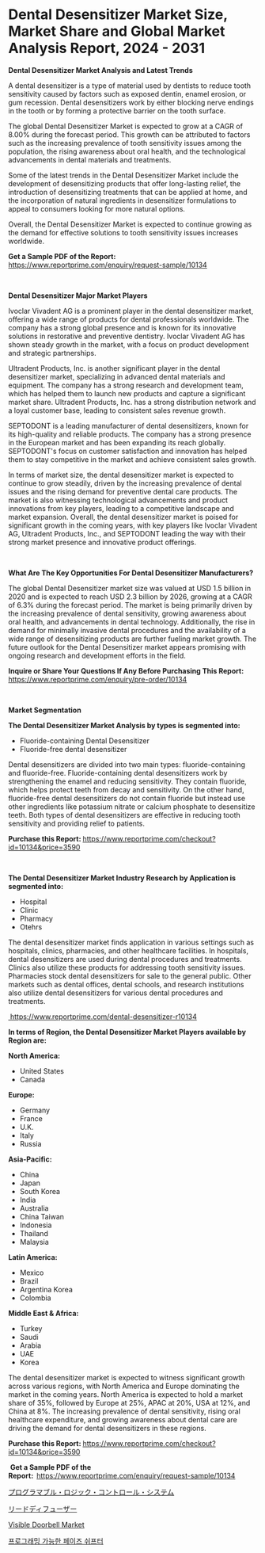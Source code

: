 <p><h1>Dental Desensitizer Market Size, Market Share and Global Market Analysis Report, 2024 - 2031</h1></p><p><strong>Dental Desensitizer Market Analysis and Latest Trends</strong></p>
<p><p>A dental desensitizer is a type of material used by dentists to reduce tooth sensitivity caused by factors such as exposed dentin, enamel erosion, or gum recession. Dental desensitizers work by either blocking nerve endings in the tooth or by forming a protective barrier on the tooth surface.</p><p>The global Dental Desensitizer Market is expected to grow at a CAGR of 8.00% during the forecast period. This growth can be attributed to factors such as the increasing prevalence of tooth sensitivity issues among the population, the rising awareness about oral health, and the technological advancements in dental materials and treatments.</p><p>Some of the latest trends in the Dental Desensitizer Market include the development of desensitizing products that offer long-lasting relief, the introduction of desensitizing treatments that can be applied at home, and the incorporation of natural ingredients in desensitizer formulations to appeal to consumers looking for more natural options.</p><p>Overall, the Dental Desensitizer Market is expected to continue growing as the demand for effective solutions to tooth sensitivity issues increases worldwide.</p></p>
<p><strong>Get a Sample PDF of the Report:&nbsp;</strong> <a href="https://www.reportprime.com/enquiry/request-sample/10134">https://www.reportprime.com/enquiry/request-sample/10134</a></p>
<p>&nbsp;</p>
<p><strong>Dental Desensitizer Major Market Players</strong></p>
<p><p>Ivoclar Vivadent AG is a prominent player in the dental desensitizer market, offering a wide range of products for dental professionals worldwide. The company has a strong global presence and is known for its innovative solutions in restorative and preventive dentistry. Ivoclar Vivadent AG has shown steady growth in the market, with a focus on product development and strategic partnerships.</p><p>Ultradent Products, Inc. is another significant player in the dental desensitizer market, specializing in advanced dental materials and equipment. The company has a strong research and development team, which has helped them to launch new products and capture a significant market share. Ultradent Products, Inc. has a strong distribution network and a loyal customer base, leading to consistent sales revenue growth.</p><p>SEPTODONT is a leading manufacturer of dental desensitizers, known for its high-quality and reliable products. The company has a strong presence in the European market and has been expanding its reach globally. SEPTODONT's focus on customer satisfaction and innovation has helped them to stay competitive in the market and achieve consistent sales growth.</p><p>In terms of market size, the dental desensitizer market is expected to continue to grow steadily, driven by the increasing prevalence of dental issues and the rising demand for preventive dental care products. The market is also witnessing technological advancements and product innovations from key players, leading to a competitive landscape and market expansion. Overall, the dental desensitizer market is poised for significant growth in the coming years, with key players like Ivoclar Vivadent AG, Ultradent Products, Inc., and SEPTODONT leading the way with their strong market presence and innovative product offerings.</p></p>
<p>&nbsp;</p>
<p><strong>What Are The Key Opportunities For Dental Desensitizer Manufacturers?</strong></p>
<p><p>The global Dental Desensitizer market size was valued at USD 1.5 billion in 2020 and is expected to reach USD 2.3 billion by 2026, growing at a CAGR of 6.3% during the forecast period. The market is being primarily driven by the increasing prevalence of dental sensitivity, growing awareness about oral health, and advancements in dental technology. Additionally, the rise in demand for minimally invasive dental procedures and the availability of a wide range of desensitizing products are further fueling market growth. The future outlook for the Dental Desensitizer market appears promising with ongoing research and development efforts in the field.</p></p>
<p><strong>Inquire or Share Your Questions If Any Before Purchasing This Report:</strong> <a href="https://www.reportprime.com/enquiry/pre-order/10134">https://www.reportprime.com/enquiry/pre-order/10134</a></p>
<p>&nbsp;</p>
<p><strong>Market Segmentation</strong></p>
<p><strong>The Dental Desensitizer Market Analysis by types is segmented into:</strong></p>
<p><ul><li>Fluoride-containing Dental Desensitizer</li><li>Fluoride-free dental desensitizer</li></ul></p>
<p><p>Dental desensitizers are divided into two main types: fluoride-containing and fluoride-free. Fluoride-containing dental desensitizers work by strengthening the enamel and reducing sensitivity. They contain fluoride, which helps protect teeth from decay and sensitivity. On the other hand, fluoride-free dental desensitizers do not contain fluoride but instead use other ingredients like potassium nitrate or calcium phosphate to desensitize teeth. Both types of dental desensitizers are effective in reducing tooth sensitivity and providing relief to patients.</p></p>
<p><strong>Purchase this Report:&nbsp;</strong><a href="https://www.reportprime.com/checkout?id=10134&price=3590">https://www.reportprime.com/checkout?id=10134&price=3590</a></p>
<p>&nbsp;</p>
<p><strong>The Dental Desensitizer Market Industry Research by Application is segmented into:</strong></p>
<p><ul><li>Hospital</li><li>Clinic</li><li>Pharmacy</li><li>Otehrs</li></ul></p>
<p><p>The dental desensitizer market finds application in various settings such as hospitals, clinics, pharmacies, and other healthcare facilities. In hospitals, dental desensitizers are used during dental procedures and treatments. Clinics also utilize these products for addressing tooth sensitivity issues. Pharmacies stock dental desensitizers for sale to the general public. Other markets such as dental offices, dental schools, and research institutions also utilize dental desensitizers for various dental procedures and treatments.</p></p>
<p><a href="https://www.reportprime.com/dental-desensitizer-r10134">&nbsp;https://www.reportprime.com/dental-desensitizer-r10134</a></p>
<p><strong>In terms of Region, the Dental Desensitizer Market Players available by Region are:</strong></p>
<p>
    <p> <strong> North America: </strong>
        <ul>
            <li>United States</li>
            <li>Canada</li>
        </ul>
        </p> 
    <p> <strong> Europe: </strong>
        <ul>
            <li>Germany</li>
            <li>France</li>
            <li>U.K.</li>
            <li>Italy</li>
            <li>Russia</li>
        </ul>
        </p> 
    <p> <strong> Asia-Pacific: </strong>
        <ul>
            <li>China</li>
            <li>Japan</li>
            <li>South Korea</li>
            <li>India</li>
            <li>Australia</li>
            <li>China Taiwan</li>
            <li>Indonesia</li>
            <li>Thailand</li>
            <li>Malaysia</li>
        </ul>
        </p> 
    <p> <strong> Latin America: </strong>
        <ul>
            <li>Mexico</li>
            <li>Brazil</li>
            <li>Argentina Korea</li>
            <li>Colombia</li>
        </ul>
        </p> 
    <p> <strong> Middle East & Africa: </strong>
        <ul>
            <li>Turkey</li>
            <li>Saudi</li>
            <li>Arabia</li>
            <li>UAE</li>
            <li>Korea</li>
        </ul>
    </p>
    </p>
<p><p>The dental desensitizer market is expected to witness significant growth across various regions, with North America and Europe dominating the market in the coming years. North America is expected to hold a market share of 35%, followed by Europe at 25%, APAC at 20%, USA at 12%, and China at 8%. The increasing prevalence of dental sensitivity, rising oral healthcare expenditure, and growing awareness about dental care are driving the demand for dental desensitizers in these regions.</p></p>
<p><strong>Purchase this Report: </strong><a href="https://www.reportprime.com/checkout?id=10134&price=3590">https://www.reportprime.com/checkout?id=10134&price=3590</a></p>
<p>&nbsp;<strong>Get a Sample PDF of the Report:&nbsp;&nbsp;</strong><a href="https://www.reportprime.com/enquiry/request-sample/10134">https://www.reportprime.com/enquiry/request-sample/10134</a></p>
<p><strong></strong></p>
<p><p><a href="https://github.com/mares423/Market-Research-Report-List-1/blob/main/274960479232.md">プログラマブル・ロジック・コントロール・システム</a></p><p><a href="https://github.com/FredaJerde/Market-Research-Report-List-1/blob/main/217521279233.md">リードディフューザー</a></p><p><a href="https://issuu.com/reportprime-2/docs/visible-doorbell-market-size-2030.pptx">Visible Doorbell Market</a></p><p><a href="https://github.com/rustymarie2024/Market-Research-Report-List-1/blob/main/109503074138.md">프로그래밍 가능한 페이즈 쉬프터</a></p></p>